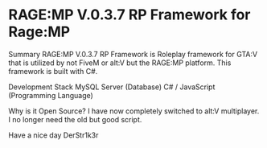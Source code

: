 # RAGE:MP V.0.3.7 RP Framework for Rage:MP
Summary
RAGE:MP V.0.3.7 RP Framework is Roleplay framework for GTA:V that is utilized by not FiveM or alt:V but the RAGE:MP platform. 
This framework is built with C#.

Development Stack
MySQL Server (Database)
C# / JavaScript (Programming Language)

Why is it Open Source?
I have now completely switched to alt:V multiplayer. 
I no longer need the old but good script. 

Have a nice day
DerStr1k3r
